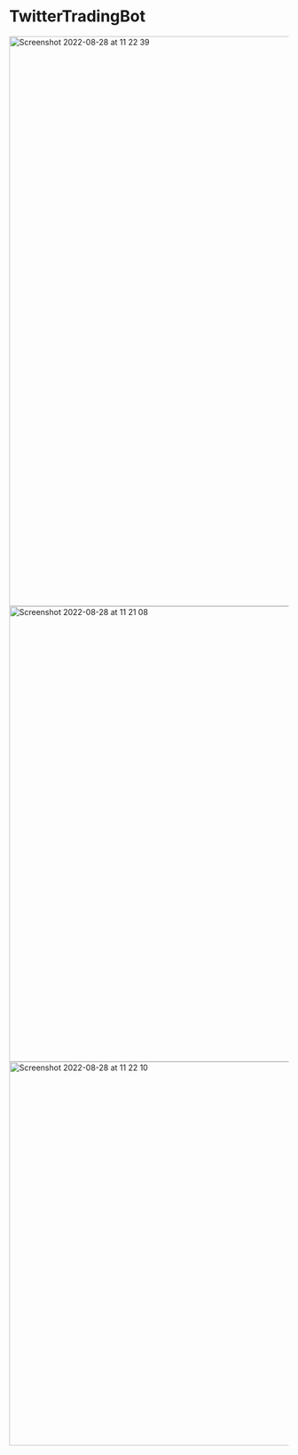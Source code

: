 # TwitterTradingBot


<img width="1026" alt="Screenshot 2022-08-28 at 11 22 39" src="https://user-images.githubusercontent.com/91557392/187067067-c8aa98b7-ca13-4b0b-9a3b-fb7b9513afc7.png">




<img width="820" alt="Screenshot 2022-08-28 at 11 21 08" src="https://user-images.githubusercontent.com/91557392/187067019-9662449e-8619-414d-9abc-b33b32bfeb19.png">








<img width="691" alt="Screenshot 2022-08-28 at 11 22 10" src="https://user-images.githubusercontent.com/91557392/187067059-c0edc98e-aac1-404e-8a86-c9ceaf86b534.png">

